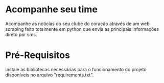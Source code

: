 # Acompanhe seu time

Acompanhe as noticías do seu clube do coração através de um web scraping feito totalmente em python que envia as principais informações direto por sms.


# Pré-Requisitos

Instale as bibliotecas necessárias para o funcionamento do projeto disponíveis no arquivo "requirements.txt".
